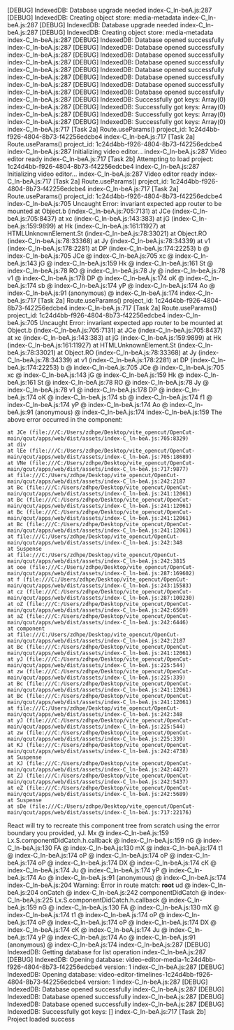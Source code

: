 [DEBUG] IndexedDB: Database upgrade needed
index-C_ln-beA.js:287 [DEBUG] IndexedDB: Creating object store: media-metadata
index-C_ln-beA.js:287 [DEBUG] IndexedDB: Database upgrade needed
index-C_ln-beA.js:287 [DEBUG] IndexedDB: Creating object store: media-metadata
index-C_ln-beA.js:287 [DEBUG] IndexedDB: Database opened successfully
index-C_ln-beA.js:287 [DEBUG] IndexedDB: Database opened successfully
index-C_ln-beA.js:287 [DEBUG] IndexedDB: Database opened successfully
index-C_ln-beA.js:287 [DEBUG] IndexedDB: Database opened successfully
index-C_ln-beA.js:287 [DEBUG] IndexedDB: Database opened successfully
index-C_ln-beA.js:287 [DEBUG] IndexedDB: Database opened successfully
index-C_ln-beA.js:287 [DEBUG] IndexedDB: Database opened successfully
index-C_ln-beA.js:287 [DEBUG] IndexedDB: Database opened successfully
index-C_ln-beA.js:287 [DEBUG] IndexedDB: Successfully got keys: Array(0)
index-C_ln-beA.js:287 [DEBUG] IndexedDB: Successfully got keys: Array(0)
index-C_ln-beA.js:287 [DEBUG] IndexedDB: Successfully got keys: Array(0)
index-C_ln-beA.js:287 [DEBUG] IndexedDB: Successfully got keys: Array(0)
index-C_ln-beA.js:717 [Task 2a] Route.useParams() project_id: 1c24d4bb-f926-4804-8b73-f42256edcbe4
index-C_ln-beA.js:717 [Task 2a] Route.useParams() project_id: 1c24d4bb-f926-4804-8b73-f42256edcbe4
index-C_ln-beA.js:287 Initializing video editor...
index-C_ln-beA.js:287 Video editor ready
index-C_ln-beA.js:717 [Task 2b] Attempting to load project: 1c24d4bb-f926-4804-8b73-f42256edcbe4
index-C_ln-beA.js:287 Initializing video editor...
index-C_ln-beA.js:287 Video editor ready
index-C_ln-beA.js:717 [Task 2a] Route.useParams() project_id: 1c24d4bb-f926-4804-8b73-f42256edcbe4
index-C_ln-beA.js:717 [Task 2a] Route.useParams() project_id: 1c24d4bb-f926-4804-8b73-f42256edcbe4
index-C_ln-beA.js:705 Uncaught Error: invariant expected app router to be mounted
    at Object.b (index-C_ln-beA.js:705:7131)
    at JCe (index-C_ln-beA.js:705:8437)
    at xc (index-C_ln-beA.js:143:383)
    at jG (index-C_ln-beA.js:159:9899)
    at Hk (index-C_ln-beA.js:161:11927)
    at HTMLUnknownElement.St (index-C_ln-beA.js:78:33021)
    at Object.RO (index-C_ln-beA.js:78:33368)
    at Jy (index-C_ln-beA.js:78:34339)
    at v1 (index-C_ln-beA.js:178:2281)
    at DP (index-C_ln-beA.js:174:22253)
b @ index-C_ln-beA.js:705
JCe @ index-C_ln-beA.js:705
xc @ index-C_ln-beA.js:143
jG @ index-C_ln-beA.js:159
Hk @ index-C_ln-beA.js:161
St @ index-C_ln-beA.js:78
RO @ index-C_ln-beA.js:78
Jy @ index-C_ln-beA.js:78
v1 @ index-C_ln-beA.js:178
DP @ index-C_ln-beA.js:174
oK @ index-C_ln-beA.js:174
sb @ index-C_ln-beA.js:174
yP @ index-C_ln-beA.js:174
Ao @ index-C_ln-beA.js:91
(anonymous) @ index-C_ln-beA.js:174
index-C_ln-beA.js:717 [Task 2a] Route.useParams() project_id: 1c24d4bb-f926-4804-8b73-f42256edcbe4
index-C_ln-beA.js:717 [Task 2a] Route.useParams() project_id: 1c24d4bb-f926-4804-8b73-f42256edcbe4
index-C_ln-beA.js:705 Uncaught Error: invariant expected app router to be mounted
    at Object.b (index-C_ln-beA.js:705:7131)
    at JCe (index-C_ln-beA.js:705:8437)
    at xc (index-C_ln-beA.js:143:383)
    at jG (index-C_ln-beA.js:159:9899)
    at Hk (index-C_ln-beA.js:161:11927)
    at HTMLUnknownElement.St (index-C_ln-beA.js:78:33021)
    at Object.RO (index-C_ln-beA.js:78:33368)
    at Jy (index-C_ln-beA.js:78:34339)
    at v1 (index-C_ln-beA.js:178:2281)
    at DP (index-C_ln-beA.js:174:22253)
b @ index-C_ln-beA.js:705
JCe @ index-C_ln-beA.js:705
xc @ index-C_ln-beA.js:143
jG @ index-C_ln-beA.js:159
Hk @ index-C_ln-beA.js:161
St @ index-C_ln-beA.js:78
RO @ index-C_ln-beA.js:78
Jy @ index-C_ln-beA.js:78
v1 @ index-C_ln-beA.js:178
DP @ index-C_ln-beA.js:174
oK @ index-C_ln-beA.js:174
sb @ index-C_ln-beA.js:174
f1 @ index-C_ln-beA.js:174
yP @ index-C_ln-beA.js:174
Ao @ index-C_ln-beA.js:91
(anonymous) @ index-C_ln-beA.js:174
index-C_ln-beA.js:159 The above error occurred in the <JCe> component:

    at JCe (file:///C:/Users/zdhpe/Desktop/vite_opencut/OpenCut-main/qcut/apps/web/dist/assets/index-C_ln-beA.js:705:8329)
    at div
    at lEe (file:///C:/Users/zdhpe/Desktop/vite_opencut/OpenCut-main/qcut/apps/web/dist/assets/index-C_ln-beA.js:705:18689)
    at VNe (file:///C:/Users/zdhpe/Desktop/vite_opencut/OpenCut-main/qcut/apps/web/dist/assets/index-C_ln-beA.js:717:9877)
    at file:///C:/Users/zdhpe/Desktop/vite_opencut/OpenCut-main/qcut/apps/web/dist/assets/index-C_ln-beA.js:242:2187
    at Bc (file:///C:/Users/zdhpe/Desktop/vite_opencut/OpenCut-main/qcut/apps/web/dist/assets/index-C_ln-beA.js:241:12061)
    at Bc (file:///C:/Users/zdhpe/Desktop/vite_opencut/OpenCut-main/qcut/apps/web/dist/assets/index-C_ln-beA.js:241:12061)
    at Bc (file:///C:/Users/zdhpe/Desktop/vite_opencut/OpenCut-main/qcut/apps/web/dist/assets/index-C_ln-beA.js:241:12061)
    at Bc (file:///C:/Users/zdhpe/Desktop/vite_opencut/OpenCut-main/qcut/apps/web/dist/assets/index-C_ln-beA.js:241:12061)
    at file:///C:/Users/zdhpe/Desktop/vite_opencut/OpenCut-main/qcut/apps/web/dist/assets/index-C_ln-beA.js:242:348
    at Suspense
    at file:///C:/Users/zdhpe/Desktop/vite_opencut/OpenCut-main/qcut/apps/web/dist/assets/index-C_ln-beA.js:242:3815
    at ooe (file:///C:/Users/zdhpe/Desktop/vite_opencut/OpenCut-main/qcut/apps/web/dist/assets/index-C_ln-beA.js:287:169602)
    at f (file:///C:/Users/zdhpe/Desktop/vite_opencut/OpenCut-main/qcut/apps/web/dist/assets/index-C_ln-beA.js:243:15583)
    at cz (file:///C:/Users/zdhpe/Desktop/vite_opencut/OpenCut-main/qcut/apps/web/dist/assets/index-C_ln-beA.js:287:100230)
    at oZ (file:///C:/Users/zdhpe/Desktop/vite_opencut/OpenCut-main/qcut/apps/web/dist/assets/index-C_ln-beA.js:242:6569)
    at aZ (file:///C:/Users/zdhpe/Desktop/vite_opencut/OpenCut-main/qcut/apps/web/dist/assets/index-C_ln-beA.js:242:6446)
    at component
    at file:///C:/Users/zdhpe/Desktop/vite_opencut/OpenCut-main/qcut/apps/web/dist/assets/index-C_ln-beA.js:242:2187
    at Bc (file:///C:/Users/zdhpe/Desktop/vite_opencut/OpenCut-main/qcut/apps/web/dist/assets/index-C_ln-beA.js:241:12061)
    at yJ (file:///C:/Users/zdhpe/Desktop/vite_opencut/OpenCut-main/qcut/apps/web/dist/assets/index-C_ln-beA.js:225:544)
    at zw (file:///C:/Users/zdhpe/Desktop/vite_opencut/OpenCut-main/qcut/apps/web/dist/assets/index-C_ln-beA.js:225:339)
    at Bc (file:///C:/Users/zdhpe/Desktop/vite_opencut/OpenCut-main/qcut/apps/web/dist/assets/index-C_ln-beA.js:241:12061)
    at Bc (file:///C:/Users/zdhpe/Desktop/vite_opencut/OpenCut-main/qcut/apps/web/dist/assets/index-C_ln-beA.js:241:12061)
    at file:///C:/Users/zdhpe/Desktop/vite_opencut/OpenCut-main/qcut/apps/web/dist/assets/index-C_ln-beA.js:242:348
    at yJ (file:///C:/Users/zdhpe/Desktop/vite_opencut/OpenCut-main/qcut/apps/web/dist/assets/index-C_ln-beA.js:225:544)
    at zw (file:///C:/Users/zdhpe/Desktop/vite_opencut/OpenCut-main/qcut/apps/web/dist/assets/index-C_ln-beA.js:225:339)
    at KJ (file:///C:/Users/zdhpe/Desktop/vite_opencut/OpenCut-main/qcut/apps/web/dist/assets/index-C_ln-beA.js:242:4738)
    at Suspense
    at XJ (file:///C:/Users/zdhpe/Desktop/vite_opencut/OpenCut-main/qcut/apps/web/dist/assets/index-C_ln-beA.js:242:4427)
    at ZJ (file:///C:/Users/zdhpe/Desktop/vite_opencut/OpenCut-main/qcut/apps/web/dist/assets/index-C_ln-beA.js:242:5437)
    at eZ (file:///C:/Users/zdhpe/Desktop/vite_opencut/OpenCut-main/qcut/apps/web/dist/assets/index-C_ln-beA.js:242:5689)
    at Suspense
    at sDe (file:///C:/Users/zdhpe/Desktop/vite_opencut/OpenCut-main/qcut/apps/web/dist/assets/index-C_ln-beA.js:717:22176)

React will try to recreate this component tree from scratch using the error boundary you provided, yJ.
Mx @ index-C_ln-beA.js:159
Lx.S.componentDidCatch.h.callback @ index-C_ln-beA.js:159
nG @ index-C_ln-beA.js:130
FA @ index-C_ln-beA.js:130
mX @ index-C_ln-beA.js:174
t1 @ index-C_ln-beA.js:174
oP @ index-C_ln-beA.js:174
oP @ index-C_ln-beA.js:174
oP @ index-C_ln-beA.js:174
DX @ index-C_ln-beA.js:174
cK @ index-C_ln-beA.js:174
Ju @ index-C_ln-beA.js:174
yP @ index-C_ln-beA.js:174
Ao @ index-C_ln-beA.js:91
(anonymous) @ index-C_ln-beA.js:174
index-C_ln-beA.js:204 Warning: Error in route match: __root__
ud @ index-C_ln-beA.js:204
onCatch @ index-C_ln-beA.js:242
componentDidCatch @ index-C_ln-beA.js:225
Lx.S.componentDidCatch.h.callback @ index-C_ln-beA.js:159
nG @ index-C_ln-beA.js:130
FA @ index-C_ln-beA.js:130
mX @ index-C_ln-beA.js:174
t1 @ index-C_ln-beA.js:174
oP @ index-C_ln-beA.js:174
oP @ index-C_ln-beA.js:174
oP @ index-C_ln-beA.js:174
DX @ index-C_ln-beA.js:174
cK @ index-C_ln-beA.js:174
Ju @ index-C_ln-beA.js:174
yP @ index-C_ln-beA.js:174
Ao @ index-C_ln-beA.js:91
(anonymous) @ index-C_ln-beA.js:174
index-C_ln-beA.js:287 [DEBUG] IndexedDB: Getting database for list operation
index-C_ln-beA.js:287 [DEBUG] IndexedDB: Opening database: video-editor-media-1c24d4bb-f926-4804-8b73-f42256edcbe4 version: 1
index-C_ln-beA.js:287 [DEBUG] IndexedDB: Opening database: video-editor-timelines-1c24d4bb-f926-4804-8b73-f42256edcbe4 version: 1
index-C_ln-beA.js:287 [DEBUG] IndexedDB: Database opened successfully
index-C_ln-beA.js:287 [DEBUG] IndexedDB: Database opened successfully
index-C_ln-beA.js:287 [DEBUG] IndexedDB: Database opened successfully
index-C_ln-beA.js:287 [DEBUG] IndexedDB: Successfully got keys: []
index-C_ln-beA.js:717 [Task 2b] Project loaded success